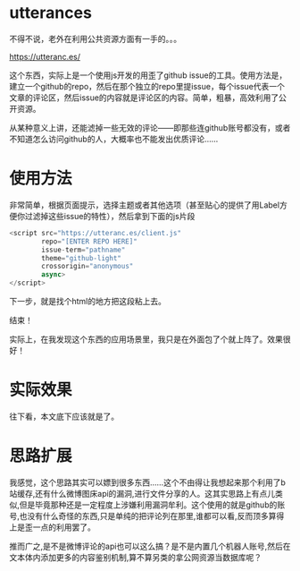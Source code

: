 # utterances

不得不说，老外在利用公共资源方面有一手的。。。

https://utteranc.es/

这个东西，实际上是一个使用js开发的用歪了github issue的工具。使用方法是，建立一个github的repo，然后在那个独立的repo里提issue，每个issue代表一个文章的评论区，然后issue的内容就是评论区的内容。简单，粗暴，高效利用了公开资源。

从某种意义上讲，还能滤掉一些无效的评论——即那些连github账号都没有，或者不知道怎么访问github的人，大概率也不能发出优质评论……

# 使用方法

非常简单，根据页面提示，选择主题或者其他选项（甚至贴心的提供了用Label方便你过滤掉这些issue的特性），然后拿到下面的js片段

```javascript
<script src="https://utteranc.es/client.js"
        repo="[ENTER REPO HERE]"
        issue-term="pathname"
        theme="github-light"
        crossorigin="anonymous"
        async>
</script>
```

下一步，就是找个html的地方把这段粘上去。

结束！

实际上，在我发现这个东西的应用场景里，我只是在外面包了个<body></body>就上阵了。效果很好！

# 实际效果

往下看，本文底下应该就是了。

# 思路扩展

我感觉，这个思路其实可以嫖到很多东西……这个不由得让我想起来那个利用了b站缓存,还有什么微博图床api的漏洞,进行文件分享的人。这其实思路上有点儿类似,但是毕竟那种还是一定程度上涉嫌利用漏洞牟利。这个使用的就是github的账号,也没有什么奇怪的东西,只是单纯的把评论列在那里,谁都可以看,反而顶多算得上是歪一点的利用罢了。

推而广之,是不是微博评论的api也可以这么搞？是不是内置几个机器人账号,然后在文本体内添加更多的内容鉴别机制,算不算另类的拿公网资源当数据库呢？

